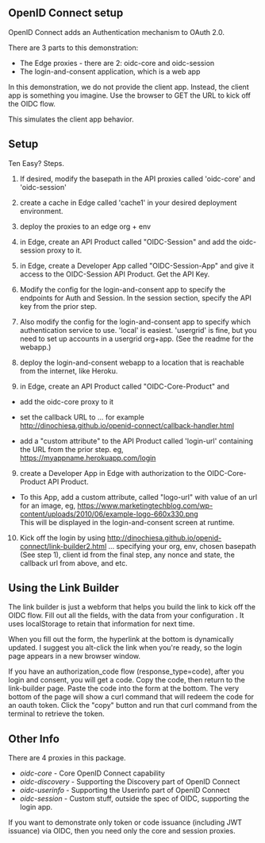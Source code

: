 ## OpenID Connect setup

OpenID Connect adds an Authentication mechanism to OAuth 2.0.

There are 3 parts to this demonstration:
* The Edge proxies - there are 2: oidc-core and oidc-session
* The login-and-consent application, which is a web app


In this demonstration, we do not provide the client app. Instead, the client app is something you imagine. Use the browser to GET the URL to kick off the OIDC flow. 

This simulates the client app behavior.


## Setup

Ten Easy? Steps.


1. If desired, modify the basepath in the API proxies called 'oidc-core' and 'oidc-session'

2. create a cache in Edge called 'cache1' in your desired deployment environment.

3. deploy the proxies to an edge org + env

4. in Edge, create an API Product called "OIDC-Session" and add the oidc-session proxy to it. 

4. in Edge, create a Developer App called "OIDC-Session-App" and give it access to the OIDC-Session API Product.  Get the API Key. 

5. Modify the config for the login-and-consent app to specify the endpoints for Auth and Session.
In the session section, specify the API key from the prior step.

6. Also modify the config for the login-and-consent app to specify which authentication service to use. 'local' is easiest.  'usergrid' is fine, but you need to set up accounts in a usergrid org+app. (See the readme for the webapp.)

7. deploy the login-and-consent webapp to a location that is reachable from the internet, like Heroku.

8. in Edge, create an API Product called "OIDC-Core-Product" and
  - add the oidc-core proxy to it
  - set the callback URL to ... for example http://dinochiesa.github.io/openid-connect/callback-handler.html

  - add a "custom attribute" to the API Product called 'login-url' containing the URL from the prior step.
    eg, https://myappname.herokuapp.com/login

9.  create a Developer App in Edge with authorization to the OIDC-Core-Product API Product.
  - To this App, add a custom attribute, called "logo-url"
    with value of an url for an image, eg, https://www.marketingtechblog.com/wp-content/uploads/2010/06/example-logo-660x330.png  
    This will be displayed in the login-and-consent screen at runtime. 


10. Kick off the login by using http://dinochiesa.github.io/openid-connect/link-builder2.html
... specifying  your org, env, chosen basepath (See step 1), client id from the final step, any nonce and state, the callback url from above, and etc.



## Using the Link Builder

The link builder is just a webform that helps you build the link to kick off the OIDC flow.
Fill out all the fields, with the data from your configuration . It uses localStorage to retain that information for next time.

When you fill out the form, the hyperlink at the bottom is dynamically updated. I suggest you alt-click the link when you're ready, so the login page appears in a new browser window.


If you have an authorization_code flow (response_type=code), after you login and consent, you will get a code.  Copy the code, then return to the link-builder page.  Paste the code into the form at the bottom.  The very bottom of the page will show a curl command that will redeem the code for an oauth token. Click the "copy" button and run that curl command from the terminal to retrieve the token.





## Other Info

There are 4 proxies in this package.

* *oidc-core* - Core OpenID Connect capability
* *oidc-discovery* - Supporting the Discovery part of OpenID Connect
* *oidc-userinfo* - Supporting the Userinfo part of OpenID Connect
* *oidc-session* - Custom stuff, outside the spec of OIDC, supporting the login app.

If you want to demonstrate only token or code issuance (including JWT issuance) via OIDC, then you need only the core and session proxies.


